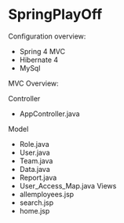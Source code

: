 # SpringPlayOff

Configuration overview:
- Spring 4 MVC
- Hibernate 4
- MySql

MVC Overview:
 
Controller
  - AppController.java
  
Model
  - Role.java
  - User.java
  - Team.java
  - Data.java
  - Report.java
  - User_Access_Map.java
Views
  - allemployees.jsp
  - search.jsp
  - home.jsp
  
